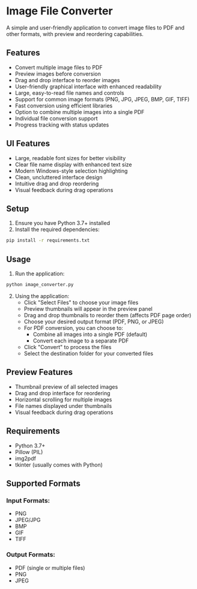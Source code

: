 # Image File Converter

A simple and user-friendly application to convert image files to PDF and other formats, with preview and reordering capabilities.

## Features
- Convert multiple image files to PDF
- Preview images before conversion
- Drag and drop interface to reorder images
- User-friendly graphical interface with enhanced readability
- Large, easy-to-read file names and controls
- Support for common image formats (PNG, JPG, JPEG, BMP, GIF, TIFF)
- Fast conversion using efficient libraries
- Option to combine multiple images into a single PDF
- Individual file conversion support
- Progress tracking with status updates

## UI Features
- Large, readable font sizes for better visibility
- Clear file name display with enhanced text size
- Modern Windows-style selection highlighting
- Clean, uncluttered interface design
- Intuitive drag and drop reordering
- Visual feedback during drag operations

## Setup
1. Ensure you have Python 3.7+ installed
2. Install the required dependencies:
```bash
pip install -r requirements.txt
```

## Usage
1. Run the application:
```bash
python image_converter.py
```

2. Using the application:
   - Click "Select Files" to choose your image files
   - Preview thumbnails will appear in the preview panel
   - Drag and drop thumbnails to reorder them (affects PDF page order)
   - Choose your desired output format (PDF, PNG, or JPEG)
   - For PDF conversion, you can choose to:
     * Combine all images into a single PDF (default)
     * Convert each image to a separate PDF
   - Click "Convert" to process the files
   - Select the destination folder for your converted files

## Preview Features
- Thumbnail preview of all selected images
- Drag and drop interface for reordering
- Horizontal scrolling for multiple images
- File names displayed under thumbnails
- Visual feedback during drag operations

## Requirements
- Python 3.7+
- Pillow (PIL)
- img2pdf
- tkinter (usually comes with Python)

## Supported Formats
### Input Formats:
- PNG
- JPEG/JPG
- BMP
- GIF
- TIFF

### Output Formats:
- PDF (single or multiple files)
- PNG
- JPEG 